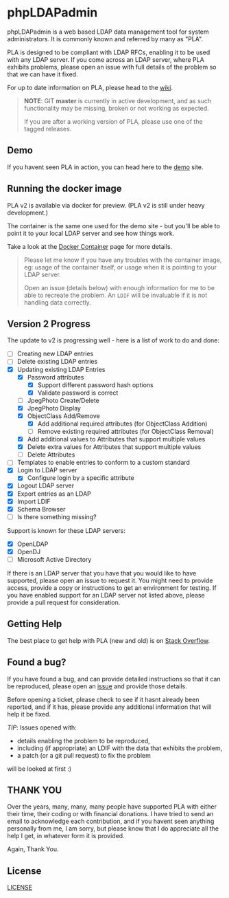 # phpLDAPadmin
phpLDAPadmin is a web based LDAP data management tool for system administrators. It is commonly known and referred by many as "PLA".

PLA is designed to be compliant with LDAP RFCs, enabling it to be used with any LDAP server.
If you come across an LDAP server, where PLA exhibits problems, please open an issue with full details of the problem so that we can have it fixed.

For up to date information on PLA, please head to the [wiki](https://github.com/leenooks/phpLDAPadmin/wiki).

> **NOTE**: GIT **master** is currently in active development, and as such functionality may be missing, broken or not working as expected.
>
> If you are after a working version of PLA, please use one of the tagged releases.

## Demo
If you havent seen PLA in action, you can head here to the [demo](https://demo.phpldapadmin.org) site.

## Running the docker image
PLA v2 is available via docker for preview. (PLA v2 is still under heavy development.)

The container is the same one used for the demo site - but you'll be able to point it to your local LDAP server and see how things work.

Take a look at the [Docker Container](https://github.com/leenooks/phpLDAPadmin/wiki/Docker-Container) page for more details.

> Please let me know if you have any troubles with the container image, eg: usage of the container itself, or usage when it is pointing to your LDAP server.
>
> Open an issue (details below) with enough information for me to be able to recreate the problem. An `LDIF` will be invaluable if it is not handling data correctly.

## Version 2 Progress

The update to v2 is progressing well - here is a list of work to do and done:

- [ ] Creating new LDAP entries
- [ ] Delete existing LDAP entries
- [X] Updating existing LDAP Entries
  - [X] Password attributes
    - [X] Support different password hash options
    - [X] Validate password is correct
  - [ ] JpegPhoto Create/Delete
  - [X] JpegPhoto Display
  - [X] ObjectClass Add/Remove
    - [X] Add additional required attributes (for ObjectClass Addition)
    - [ ] Remove existing required attributes (for ObjectClass Removal)
  - [X] Add additional values to Attributes that support multiple values
  - [X] Delete extra values for Attributes that support multiple values
  - [ ] Delete Attributes
- [ ] Templates to enable entries to conform to a custom standard
- [X] Login to LDAP server
  - [X] Configure login by a specific attribute
- [X] Logout LDAP server
- [X] Export entries as an LDAP
- [X] Import LDIF
- [X] Schema Browser
- [ ] Is there something missing?

Support is known for these LDAP servers:
- [X] OpenLDAP
- [X] OpenDJ
- [ ] Microsoft Active Directory

If there is an LDAP server that you have that you would like to have supported, please open an issue to request it.
You might need to provide access, provide a copy or instructions to get an environment for testing. If you have enabled 
support for an LDAP server not listed above, please provide a pull request for consideration.

## Getting Help
The best place to get help with PLA (new and old) is on [Stack Overflow](https://stackoverflow.com/tags/phpldapadmin/info).

## Found a bug?
If you have found a bug, and can provide detailed instructions so that it can be reproduced, please open an [issue](https://github.com/leenooks/phpLDAPadmin/issues) and provide those details.

Before opening a ticket, please check to see if it hasnt already been reported, and if it has, please provide any additional information that will help it be fixed.

*TIP*: Issues opened with:

* details enabling the problem to be reproduced,
* including (if appropriate) an LDIF with the data that exhibits the problem,
* a patch (or a git pull request) to fix the problem

will be looked at first :)

## THANK YOU
Over the years, many, many, many people have supported PLA with either their time, their coding or with financial donations.
I have tried to send an email to acknowledge each contribution, and if you havent seen anything personally from me, I am sorry, but please know that I do appreciate all the help I get, in whatever form it is provided.

Again, Thank You.

## License
[LICENSE](LICENSE)
